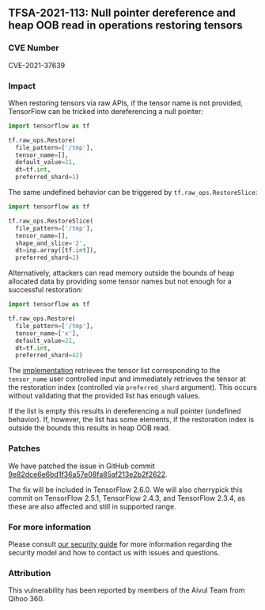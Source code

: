 ## TFSA-2021-113: Null pointer dereference and heap OOB read in operations restoring tensors

### CVE Number
CVE-2021-37639

### Impact
When restoring tensors via raw APIs, if the tensor name is not provided,
TensorFlow can be tricked into dereferencing a null pointer:

```python
import tensorflow as tf

tf.raw_ops.Restore(
  file_pattern=['/tmp'],
  tensor_name=[],
  default_value=21,
  dt=tf.int,
  preferred_shard=1)
```

The same undefined behavior can be triggered by `tf.raw_ops.RestoreSlice`:

```python
import tensorflow as tf

tf.raw_ops.RestoreSlice(
  file_pattern=['/tmp'],
  tensor_name=[],
  shape_and_slice='2',
  dt=inp.array([tf.int]),
  preferred_shard=1)
```

Alternatively, attackers can read memory outside the bounds of heap allocated
data by providing some tensor names but not enough for a successful restoration:

```python
import tensorflow as tf

tf.raw_ops.Restore(
  file_pattern=['/tmp'],
  tensor_name=['x'],
  default_value=21,
  dt=tf.int,
  preferred_shard=42)
```

The
[implementation](https://github.com/tensorflow/tensorflow/blob/47a06f40411a69c99f381495f490536972152ac0/tensorflow/core/kernels/save_restore_tensor.cc#L158-L159)
retrieves the tensor list corresponding to the `tensor_name` user controlled
input and immediately retrieves the tensor at the restoration index (controlled
via `preferred_shard` argument). This occurs without validating that the
provided list has enough values.

If the list is empty this results in dereferencing a null pointer (undefined
behavior). If, however, the list has some elements, if the restoration index is
outside the bounds this results in heap OOB read.

### Patches
We have patched the issue in GitHub commit
[9e82dce6e6bd1f36a57e08fa85af213e2b2f2622](https://github.com/tensorflow/tensorflow/commit/9e82dce6e6bd1f36a57e08fa85af213e2b2f2622).

The fix will be included in TensorFlow 2.6.0. We will also cherrypick this
commit on TensorFlow 2.5.1, TensorFlow 2.4.3, and TensorFlow 2.3.4, as these are
also affected and still in supported range.

### For more information
Please consult [our security
guide](https://github.com/tensorflow/tensorflow/blob/master/SECURITY.md) for
more information regarding the security model and how to contact us with issues
and questions.

### Attribution
This vulnerability has been reported by members of the Aivul Team from Qihoo
360.
